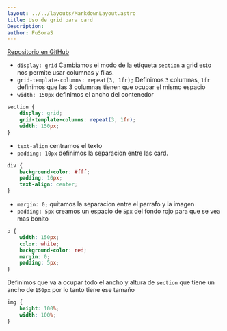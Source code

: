 ```yaml
---
layout: ../../layouts/MarkdownLayout.astro
title: Uso de grid para card
Description:
author: FuSoraS
---
```

[Repositorio en GitHub](https://github.com/FuSoraS/explicaciones-rapidas)
- `display: grid` Cambiamos el modo de la etiqueta `section` a grid esto nos permite usar columnas y filas.
- `grid-template-columns: repeat(3, 1fr);` Definimos `3` columnas, `1fr` definimos que las 3 columnas tienen que ocupar el mismo espacio
- `width: 150px` definimos el ancho del contenedor
```css
section {
    display: grid;
    grid-template-columns: repeat(3, 1fr);
    width: 150px;
}
```
- `text-align` centramos el texto
- `padding: 10px` definimos la separacion entre las card.
```css
div {
    background-color: #fff;
    padding: 10px;
    text-align: center;
}
```
- `margin: 0;` quitamos la separacion entre el parrafo y la imagen
- `padding: 5px` creamos un espacio de `5px` del fondo rojo para que se vea mas bonito
```css
p {
    width: 150px;
    color: white;
    background-color: red;
    margin: 0;
    padding: 5px;
}
```

Definimos que va a ocupar todo el ancho y altura de `section` que tiene un ancho de `150px` por lo tanto tiene ese tamaño
```css
img {
    height: 100%;
    width: 100%;
}
```
